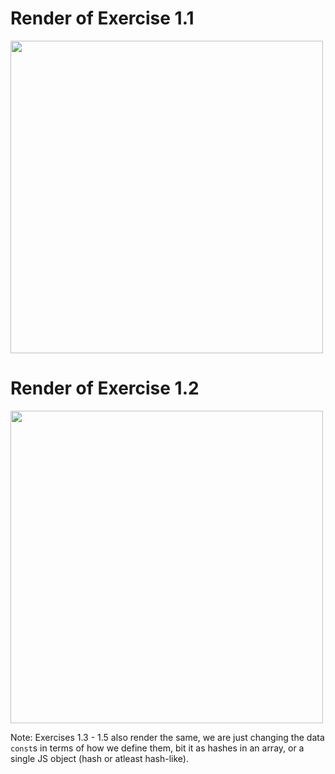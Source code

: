 # Render of Exercise 1.1

<img src="https://user-images.githubusercontent.com/17362519/112375771-0f187980-8cba-11eb-8fc6-82588b802230.png" width="500;" />

# Render of Exercise 1.2

<img src="https://user-images.githubusercontent.com/17362519/112382033-b4831b80-8cc1-11eb-9d35-64e9266e30e8.png" width="500;" />

Note: Exercises 1.3 - 1.5 also render the same, we are just changing the data `const`s in terms of how we define them, bit it as hashes in an array, or a single JS object (hash or atleast hash-like).
